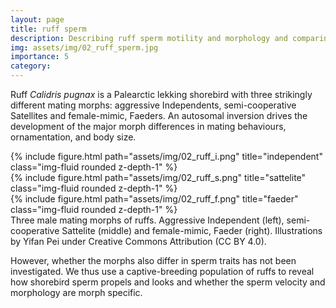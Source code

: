 ```yaml
---
layout: page
title: ruff sperm
description: Describing ruff sperm motility and morphology and comparing these traits across morphs.
img: assets/img/02_ruff_sperm.jpg
importance: 5
category:
---
```


Ruff *Calidris pugnax* is a Palearctic lekking shorebird with three strikingly different mating morphs: aggressive Independents, semi-cooperative Satellites and female-mimic, Faeders. An autosomal inversion drives the development of the major morph differences in mating behaviours, ornamentation, and body size. 

<div class="row">
    <div class="col-sm mt-3 mt-md-0">
        {% include figure.html path="assets/img/02_ruff_i.png" title="independent" class="img-fluid rounded z-depth-1" %}
    </div>
    <div class="col-sm mt-3 mt-md-0">
        {% include figure.html path="assets/img/02_ruff_s.png" title="sattelite" class="img-fluid rounded z-depth-1" %}
    </div>
    <div class="col-sm mt-3 mt-md-0">
        {% include figure.html path="assets/img/02_ruff_f.png" title="faeder" class="img-fluid rounded z-depth-1" %}
    </div>
</div>
<div class="caption">
    Three male mating morphs of ruffs. Aggressive Independent (left), semi-cooperative Sattelite (middle) and female-mimic, Faeder (right). Illustrations by Yifan Pei under Creative Commons Attribution (CC BY 4.0).
</div>

However, whether the morphs also differ in sperm traits has not been investigated. We thus use a captive-breeding population of ruffs to reveal how shorebird sperm propels and looks and whether the sperm velocity and morphology are morph specific.